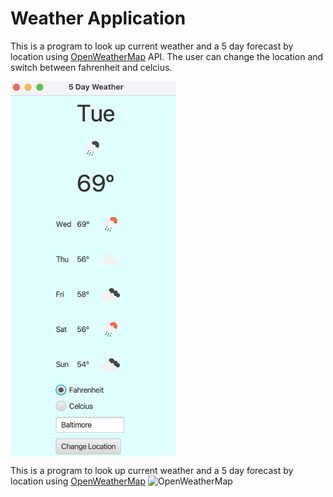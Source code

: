 # Weather Application
This is a program to look up current weather and a 5 day forecast by location using 
[OpenWeatherMap](https://openweathermap.org) API.
The user can change the location and switch between fahrenheit and celcius.

<img src="/screenshots/WeatherApplication.png" width=265 height=600 align=center>


This is a program to look up current weather and a 5 day forecast by location using 
[OpenWeatherMap](https://openweathermap.org)
![OpenWeatherMap](screenshots/weather.png)

